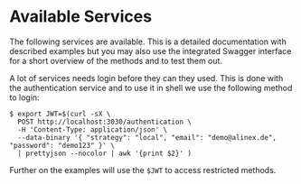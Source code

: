 # Available Services

The following services are available. This is a detailed documentation with described examples but you may also use the integrated Swagger interface for a short overview of the methods and to test them out.

A lot of services needs login before they can they used. This is done with the authentication service and to use it in shell we use the following method to login:

    $ export JWT=$(curl -sX \
      POST http://localhost:3030/authentication \
      -H 'Content-Type: application/json' \
      --data-binary '{ "strategy": "local", "email": "demo@alinex.de", "password": "demo123" }' \
      | prettyjson --nocolor | awk '{print $2}' )

Further on the examples will use the `$JWT` to access restricted methods.
